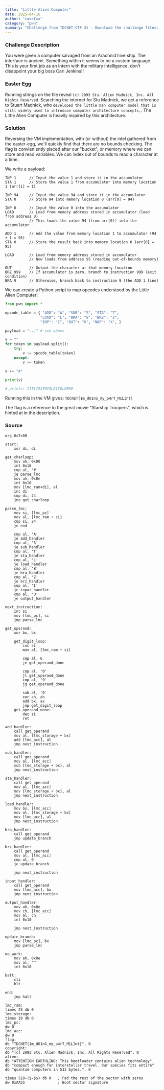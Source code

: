 ```yaml
---
title: "Little Alien Computer"
date: 2025-04-16
author: "cavefxa"
category: "pwn"
summary: "Challenge from TDCNET-CTF 25 - Download the challenge files: [vmbs.zip](/chall_files/vmbs/handout.zip)"
---
```


### Challenge Description
You were given a computer salvaged from an Arachnid hive ship. The interface is ancient. Something within it seems to be a custom language. This is your first job as an intern with the military intelligence, don't disappoint your big boss Carl Jenkins!!

### Easter Egg
Running strings on the file reveal `(c) 2093 Stu. Alien Madnick, Inc. All Rights Reserved`.
Searching the internet for Stu Madnick, we get a reference to Stuart Madnick, who `developed the little man computer model that is still widely used to introduce computer architecture concepts,`. The Little Alien Computer is heavily inspired by this architecture. 

### Solution
Reversing the VM implementation, with (or without) the intel gathered from the easter-egg, we'll quickly find that there are no bounds checking. The flag is convieniently placed after our "bucket", or memory where we can store and read variables. We can index out of bounds to read a character at a time. 

We write a payload:
```
INP 1      // Input the value 1 and store it in the accumulator
STA 1      // Store the value 1 from accumulator into memory location 1 (arr[1] = 1)

INP 94     // Input the value 94 and store it in the accumulator  
STA 0      // Store 94 into memory location 0 (arr[0] = 94)

INP 0      // Input the value 0 into the accumulator
LOAD       // Load from memory address stored in accumulator (load from address 0)
           // This loads the value 94 (from arr[0]) into the accumulator

ADD 1      // Add the value from memory location 1 to accumulator (94 + 1 = 95)
STA 0      // Store the result back into memory location 0 (arr[0] = 95)

LOAD       // Load from memory address stored in accumulator 
           // Now loads from address 95 (reading out-of-bounds memory)

OUT        // Output the character at that memory location
BRZ 999    // If accumulator is zero, branch to instruction 999 (exit condition)
BRA 9      // Otherwise, branch back to instruction 9 (the ADD 1 line)
```

We can create a Python script to map opcodes understood by the Little Alien Computer:
```python
from pwn import *

opcode_table = { "ADD": "A", "SUB": "S", "STA": "T", 
                "LOAD": "L", "BRA": "B", "BRZ": "Z", 
                "INP": "I", "OUT": "O", "NOP": "X", }

payload = "..." # see above

v = ""
for token in payload.split():
    try:
        v += opcode_table[token]
    except:
        v += token 

v += "#"

print(v) 

# prints: I1T1I94T0I0LA1T0LOB9#
```

Running this in the VM gives:
`TDCNET{1m_d01nG_my_p4rT_M1LInt}`


The flag is a reference to the great movie "Starship Troopers", which is hinted at in the description.

### Source 
```assembly
org 0x7c00

start:
    xor di, di          

get_charloop:
    mov ah, 0x00        
    int 0x16            
    cmp al, '#'         
    je parse_lmc
    mov ah, 0x0e        
    int 0x10            
    mov [lmc_ram+di], al
    inc di
    cmp di, 24
    jne get_charloop

parse_lmc:
    mov si, [lmc_pc]
    mov al, [lmc_ram + si] 
    cmp si, 24             
    je end

    cmp al, 'A'
    je add_handler
    cmp al, 'S'
    je sub_handler
    cmp al, 'T'
    je sta_handler
    cmp al, 'L'
    je load_handler
    cmp al, 'B'
    je bra_handler
    cmp al, 'Z'
    je brz_handler
    cmp al, 'I'
    je input_handler
    cmp al, 'O'
    je output_handler

next_instruction:
    inc si
    mov [lmc_pc], si
    jmp parse_lmc

get_operand:
    xor bx, bx

    get_digit_loop:
        inc si
        mov al, [lmc_ram + si]

        cmp al, 0
        je get_operand_done

        cmp al, '0'
        jl get_operand_done
        cmp al, '9'
        jg get_operand_done

        sub al, '0'
        xor ah, ah
        add bx, ax
        jmp get_digit_loop
    get_operand_done:
        dec si
        ret

add_handler:
    call get_operand
    mov al, [lmc_storage + bx]
    add [lmc_acc], al
    jmp next_instruction

sub_handler:
    call get_operand
    mov al, [lmc_acc]
    sub [lmc_storage + bx], al
    jmp next_instruction

sta_handler:
    call get_operand
    mov al, [lmc_acc]
    mov [lmc_storage + bx], al
    jmp next_instruction

load_handler:
    mov bx, [lmc_acc]
    mov al, [lmc_storage + bx]
    mov [lmc_acc], al
    jmp next_instruction

bra_handler:
    call get_operand
    jmp update_branch

brz_handler:
    call get_operand
    mov al, [lmc_acc]
    cmp al, 0
    je update_branch

    jmp next_instruction

input_handler:
    call get_operand
    mov [lmc_acc], bx
    jmp next_instruction

output_handler:
    mov ah, 0x0e        
    mov ch, [lmc_acc]
    mov al, ch
    int 0x10

    jmp next_instruction

update_branch:
    mov [lmc_pc], bx
    jmp parse_lmc

no_work:
    mov ah, 0x0e        
    mov al, '^'
    int 0x10           

halt:
    cli
    hlt

end:
    jmp halt

lmc_ram:
times 25 db 0
lmc_storage:
times 10 db 0
lmc_pc:
dw 0
lmc_acc:
dw 0
flag:
db "TDCNET{1m_d01nG_my_p4rT_M1LInt}", 0
copyright:
db "(c) 2093 Stu. Alien Madnick, Inc. All Rights Reserved", 0
alien:
db "ATTENTION EARTHLING: This bootloader contains alien technology"
db "compact enough for interstellar travel. Our species fits entire"
db "quantum computers in 512 bytes.", 0

times 510-($-$$) db 0   ; Pad the rest of the sector with zeros
dw 0xAA55               ; Boot sector signature
```
